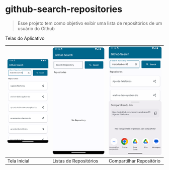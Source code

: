# github-search-repositories
> Esse projeto tem como objetivo exibir uma lista de repositórios de um usuário do Github

Telas do Aplicativo

| ![](github_search_list_repositories.png)     |    ![](github_search_inicial.png)   |   ![](github_search_share.png)   |
| -------------------------------------------- | ------------------------------------| ---------------------------------|
| Tela Inicial                                 | Listas de Repositórios              | Compartilhar Repositório         |
